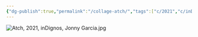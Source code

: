 ```yaml
---
{"dg-publish":true,"permalink":"/collage-atch/","tags":["c/2021","c/inDignos","c/clock","c/woman","c/space","c/zodiac","c/animal"],"created":"2024-01-17T12:20:49.895-05:00","updated":"2024-01-17T12:21:38.479-05:00"}
---
```



![Atch, 2021, inDignos, Jonny Garcia.jpg](/img/user/MEDIA/Atch,%202021,%20inDignos,%20Jonny%20Garcia.jpg)
